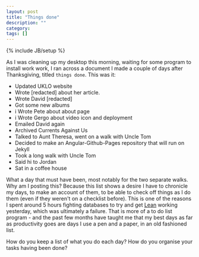 ```yaml
---
layout: post
title: "Things done"
description: ""
category: 
tags: []
---
```

{% include JB/setup %}

As I was cleaning up my desktop this morning, waiting for some program to install work work, I ran across a document I made a couple of days after Thanksgiving, titled `things done`. This was it:

- Updated UKLO website
- Wrote [redacted] about her article.
- Wrote David [redacted]
- Got some new albums
- i Wrote Pete about about page
- i Wrote Gergo about video icon and deployment
- Emailed David again
- Archived Currents Against Us
- Talked to Aunt Theresa, went on a walk with Uncle Tom
- Decided to make an Angular-Github-Pages repository that will run on Jekyll
- Took a long walk with Uncle Tom
- Said hi to Jordan
- Sat in a coffee house 

What a day that must have been, most notably for the two separate walks. Why am I posting this? Because this list shows a desire I have to chronicle my days, to make an account of them, to be able to check off things as I do them (even if they weren't on a checklist before). This is one of the reasons I spent around 5 hours fighting databases to try and get [Lean](http://lean.burntfen.com/app/index.html#) working yesterday, which was ultimately a failure. That is more of a to do list program - and the past few months have taught me that my best days as far as productivity goes are days I use a pen and a paper, in an old fashioned list.

How do you keep a list of what you do each day? How do you organise your tasks having been done? 
